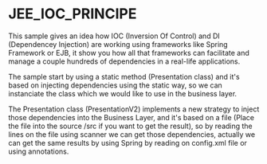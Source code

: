 # JEE_IOC_PRINCIPE

This sample gives an idea how IOC (Inversion Of Control) and DI (Dependencey Injection) are working using frameworks like Spring Framework or EJB, it show you how all that frameworks can facilitate and manage a couple hundreds of dependencies in a real-life applications.

The sample start by using a static method (Presentation class) and it's based on injecting dependencies using the static way, so we can instanciate the class which we would like to use in the business layer. 

The Presentation class (PresentationV2) implements a new strategy to inject those dependencies into the Business Layer, and it's based on a file (Place the file into the source /src if you want to get the result), so by reading the lines on the file using scanner we can get those dependencies, actually we can get the same results by using Spring by reading on config.xml file or using annotations.
